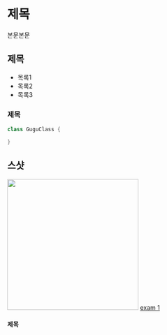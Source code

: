 # 제목
본문본문

## 제목

- 목록1
- 목록2
- 목록3

### 제목
``` java
class GuguClass {

}
```
## 스샷
<img src = "https://github.com/user-attachments/assets/7cc03654-109f-44ce-a2b3-13c37ee0f75b" width = "300" alt=""/>
<a href="Day4/exam1.html" target = "_blank">exam 1</a></li>
       

#### 제목
